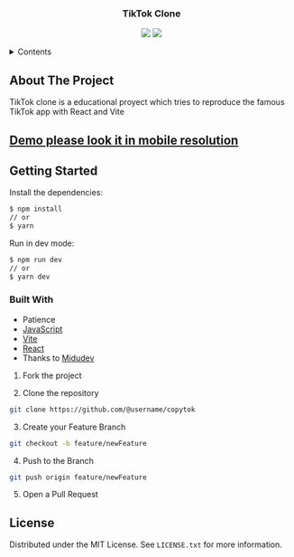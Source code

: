 <div align="center">

  ### TikTok Clone

</div>

<div align="center">

![](https://img.shields.io/badge/Contributions-Welcome-brightgreen.svg)
![](https://img.shields.io/badge/Maintained%3F-No-brightgreen.svg)

</div>

<!-- TABLE OF CONTENTS -->

<details>
  <summary>Contents</summary>
  <ol>
    <li>
      <a href="#about-the-project">About The Project</a>
      <a href="#getting-started">Getting Started</a>
      <ul>
        <li><a href="#built-with">Built With</a></li>
      </ul>
    </li>
    <li><a href="#license">License</a></li>
  </ol>
</details>

## About The Project

TikTok clone is a educational proyect which tries to reproduce the famous TikTok app with React and Vite

## [Demo please look it in mobile resolution](https://tiktok-clone-6c31c.web.app/)

## Getting Started

Install the dependencies:

```sh
$ npm install
// or
$ yarn
```

Run in dev mode:

```sh
$ npm run dev
// or 
$ yarn dev 
```

### Built With
- Patience
- [JavaScript](https://www.w3schools.com/js/)
- [Vite](https://vitejs.dev)
- [React](https://reactjs.org/)
- Thanks to [Midudev](https://midu.dev/)


1. Fork the project

2. Clone the repository

```bash
git clone https://github.com/@username/copytok
```

3. Create your Feature Branch

```bash
git checkout -b feature/newFeature
```

4. Push to the Branch

```bash
git push origin feature/newFeature
```

5. Open a Pull Request

## License

Distributed under the MIT License. See `LICENSE.txt` for more information.

